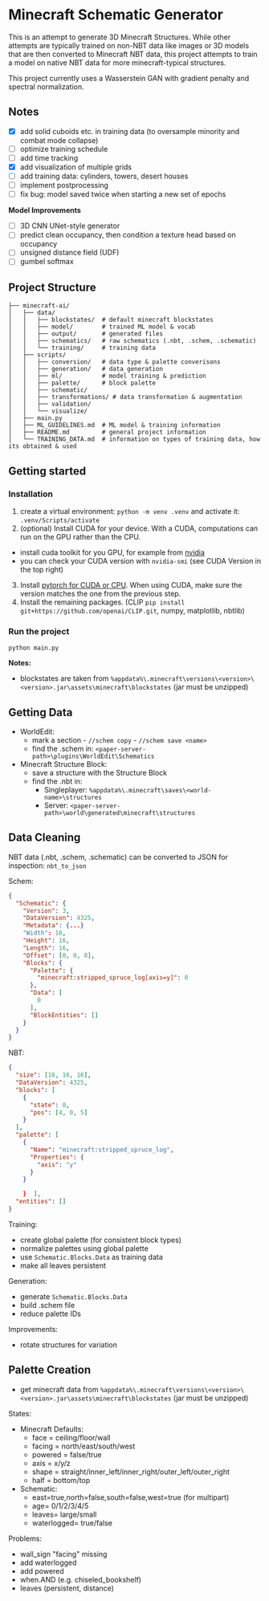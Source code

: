 # Minecraft Schematic Generator

This is an attempt to generate 3D Minecraft Structures. While other attempts are typically trained on non-NBT data like
images or 3D models that are then converted to Minecraft NBT data, this project attempts to train a model on native NBT
data for more minecraft-typical structures.

This project currently uses a Wasserstein GAN with gradient penalty and spectral normalization.

## Notes
- [x] add solid cuboids etc. in training data (to oversample minority and combat mode collapse)
- [ ] optimize training schedule
- [ ] add time tracking
- [x] add visualization of multiple grids
- [ ] add training data: cylinders, towers, desert houses
- [ ] implement postprocessing
- [ ] fix bug: model saved twice when starting a new set of epochs

**Model Improvements**
- [ ] 3D CNN UNet-style generator
- [ ] predict clean occupancy, then condition a texture head based on occupancy
- [ ] unsigned distance field (UDF)
- [ ] gumbel softmax

## Project Structure
```
├── minecraft-ai/
│   ├── data/
│   │   ├── blockstates/  # default minecraft blockstates
│   │   ├── model/        # trained ML model & vocab
│   │   ├── output/       # generated files
│   │   ├── schematics/   # raw schematics (.nbt, .schem, .schematic)
│   │   └── training/     # training data
│   ├── scripts/
│   │   ├── conversion/   # data type & palette converisons
│   │   ├── generation/   # data generation
│   │   ├── ml/           # model training & prediction
│   │   ├── palette/      # block palette
│   │   ├── schematic/
│   │   ├── transformations/ # data transformation & augmentation
│   │   ├── validation/
│   │   └── visualize/
│   ├── main.py
│   ├── ML_GUIDELINES.md  # ML model & training information
│   ├── README.md         # general project information
│   └── TRAINING_DATA.md  # information on types of training data, how its obtained & used
```

## Getting started
### Installation
1. create a virtual environment: `python -m venv .venv` and activate it: `.venv/Scripts/activate`
2. (optional) Install CUDA for your device. With a CUDA, computations can run on the GPU rather than the CPU.
  - install cuda toolkit for you GPU, for example from [nvidia](https://developer.nvidia.com/cuda-downloads)
  - you can check your CUDA version with `nvidia-smi` (see CUDA Version in the top right)
3. Install [pytorch for CUDA or CPU](https://pytorch.org/get-started/locally/). When using CUDA, make sure the version matches the one from the previous step.
4. Install the remaining packages. (CLIP `pip install git+https://github.com/openai/CLIP.git`, numpy, matplotlib, nbtlib)

### Run the project
`python main.py`

**Notes:**
- blockstates are taken from `%appdata%\.minecraft\versions\<version>\<version>.jar\assets\minecraft\blockstates` (jar must be unzipped)

## Getting Data
- WorldEdit:
  - mark a section - `//schem copy` - `//schem save <name>`
  - find the .schem in: `<paper-server-path>\plugins\WorldEdit\Schematics`
- Minecraft Structure Block:
  - save a structure with the Structure Block
  - find the .nbt in:
    - Singleplayer: `%appdata%\.minecraft\saves\<world-name>\structures`
    - Server: `<paper-server-path>\world\generated\minecraft\structures`

## Data Cleaning
NBT data (.nbt, .schem, .schematic) can be converted to JSON for inspection: `nbt_to_json`

Schem:
```json
{
  "Schematic": {
    "Version": 3,
    "DataVersion": 4325,
    "Metadata": {...}
    "Width": 16,
    "Height": 16,
    "Length": 16,
    "Offset": [0, 0, 0],
    "Blocks": {
      "Palette": {
        "minecraft:stripped_spruce_log[axis=y]": 0
      },
      "Data": [
        0
      ],
      "BlockEntities": []
    }
  }
}
```

NBT:
```json
{
  "size": [16, 16, 16],
  "DataVersion": 4325,
  "blocks": [
    {
      "state": 0,
      "pos": [4, 0, 5]
    }
  ],
  "palette": [
    {
      "Name": "minecraft:stripped_spruce_log",
      "Properties": {
        "axis": "y"
      }
    }

    }  ],
  "entities": []
}
```

Training:
- create global palette (for consistent block types)
- normalize palettes using global palette
- use `Schematic.Blocks.Data` as training data
- make all leaves persistent

Generation:
- generate `Schematic.Blocks.Data`
- build .schem file
- reduce palette IDs

Improvements:
- rotate structures for variation

## Palette Creation
- get minecraft data from `%appdata%\.minecraft\versions\<version>\<version>.jar\assets\minecraft\blockstates` (jar must be unzipped)

States:
- Minecraft Defaults:
  - face = ceiling/floor/wall
  - facing = north/east/south/west
  - powered = false/true
  - axis = x/y/z
  - shape = straight/inner_left/inner_right/outer_left/outer_right
  - half = bottom/top
- Schematic:
  - east=true,north=false,south=false,west=true (for multipart)
  - age= 0/1/2/3/4/5
  - leaves= large/small
  - waterlogged= true/false

Problems:
- wall_sign "facing" missing
- add waterlogged
- add powered
- when.AND (e.g. chiseled_bookshelf)
- leaves (persistent, distance)

